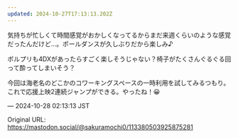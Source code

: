 ```yaml
---
updated: 2024-10-27T17:13:13.202Z
---
```


<p>気持ちが忙しくて時間感覚がおかしくなってるからまだ来週くらいのような感覚だったんだけど…。ポールダンスが久しぶりだから楽しみ♪</p><p>ポルプリも4DXがあったらすごく楽しそうじゃない？椅子がたくさんぐるぐる回って酔ってしまいそう？</p><p>今回は海老名のどこかのコワーキングスペースの一時利用を試してみるつもり。これで応援上映2連続ジャンプができる。やったね！😀</p>

&mdash; 2024-10-28 02:13:13 JST

Original URL: https://mastodon.social/@sakuramochi0/113380503925875281
